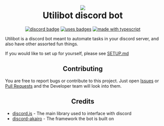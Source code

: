 <h1 align = "center">
	<img src="https://media.discordapp.net/attachments/732377549975453697/818730315778228224/3c024ae2fdbc99065681e4821569106c.png?width=100&height=100">
	<br>
	Utilibot discord bot
</h1>

<div align="center">

<!-- [![CodeFactor](https://img.shields.io/codefactor/grade/github/TymanWasTaken/Utilibot?style=for-the-badge)](https://www.codefactor.io/repository/github/tymanwastaken/cascade) -->

[![discord badge](https://img.shields.io/badge/Join%20the-Discord-blue?style=for-the-badge)](https://discord.gg/2pf4xfG)
[![uses badges](https://img.shields.io/badge/Uses-Badges-yellow?style=for-the-badge)](https://shields.io)
[![made with typescript](https://img.shields.io/badge/Made%20With-Typescript-orange?style=for-the-badge)](https://www.typescriptlang.org/)

</div>

Utilibot is a discord bot meant to automate tasks in your discord server, and also have other assorted fun things.

If you would like to set up for yourself, please see [SETUP.md](https://github.com/TymanWasTaken/Utilibot/blob/v2/SETUP.md)

<h2 align="center">Contributing</h2>

You are free to report bugs or contribute to this project. Just open <a href="https://github.com/TymanWasTaken/Utilibot/issues">Issues</a> or <a href="https://github.com/TymanWasTaken/Utilibot/pulls">Pull Requests</a> and the Developer team will look into them.

<h2 align="center">Credits</h2>

- <a href="https://discord.js.org/">discord.js</a> - The main library used to interface with discord
- <a href="https://discord-akairo.github.io/">discord-akairo</a> - The framework the bot is built on
